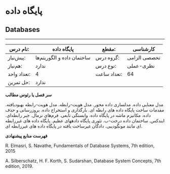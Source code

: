 # پایگاه داده
## Databases
_______________________________________________________________________________
| نام درس:    | پایگاه داده                | مقطع:       | کارشناسی     |
| ----------- | -------------------------- | ----------- | ------------ |
| پیش‌نیاز:   | ساختمان داده و الگوریتم‌ها | گروه درس:   | تخصصی الزامی |
| هم‌نیاز:    | ندارد                      | نوع درس:    | نظری-عملی    |
| تعداد واحد: | 4                          | تعداد ساعت: | 64           |
| حل تمرین:   |  ندارد                     |             |              |

**سر فصل یا رئوس مطالب**

مدل معنایی داده. مدلسازی داده محور. مدل هویت-رابطه. مدل هویت-رابطه بهبودیافته. مقدمات ساخت پایگاه داده های رابطه ای. بارگذاری و استخراج داده. بروزرسانی و حذف داده. مکانیزم ماشه در پایگاه داده. وابستگی تابعی. فرم‌های نرمال. جبر رابطه‌ای. ایندکس. ساختمان داده درخت-ب. تئوری پایگاه دادههای عظیم. پایگاه داده های غیررابطه ای مانند مونگودیبی. دادگان غیرساخت یافته در پایگاه داده های غیررابطه ای.

**فهرست منابع پیشنهادی**

R. Elmasri, S. Navathe, Fundamentals of Database Systems, 7th edition, 2015

A. Silberschatz, H. F. Korth, S. Sudarshan, Database System Concepts, 7th edition, 2019.
